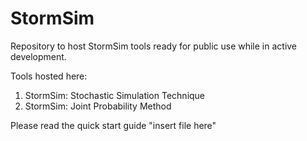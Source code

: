 # StormSim
Repository to host StormSim tools ready for public use while in active development. 

Tools hosted here:
1. StormSim: Stochastic Simulation Technique 
2. StormSim: Joint Probability Method

Please read the quick start guide "insert file here" 



